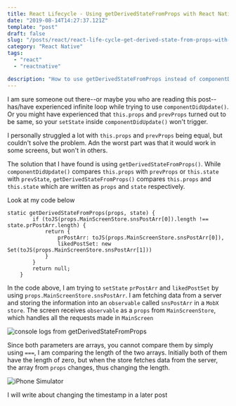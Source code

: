 ```yaml
---
title: React Lifecycle - Using getDerivedStateFromProps with React Native and MobX
date: "2019-08-14T14:27:37.121Z"
template: "post"
draft: false
slug: "/posts/react/react-life-cycle-get-derived-state-from-props-with-mobx"
category: "React Native"
tags:
  - "react"
  - "reactnative"

description: "How to use getDerivedStateFromProps instead of componentDidUpdate"
---
```


I am sure someone out there--or maybe you who are reading this post--has/have experienced infinite loop while trying to use `componentDidUpdate()`. Or you might have experienced that `this.props` and `prevProps` turned out to be same, so your `setState` inside `componentDidUpdate()` won't trigger.

I personally struggled a lot with `this.props` and `prevProps` being equal, but couldn't solve the problem. Adn the worst part was that it would work in some screens, but won't in others.

The solution that I have found is using `getDerivedStateFromProps()`. While `componentDidUpdate()` compares `this.props` with `prevProps` or `this.state` with `prevState`, `getDerivedStateFromProps()` compares `this.props` and `this.state` which are written as `props` and `state` respectively.

Look at my code below

```
static getDerivedStateFromProps(props, state) {
        if (toJS(props.MainScreenStore.snsPostArr[0]).length !== state.prPostArr.length) {
            return {
                prPostArr: toJS(props.MainScreenStore.snsPostArr[0]),
                likedPostSet: new Set(toJS(props.MainScreenStore.snsPostArr[1]))
            }
        }
        return null;
    }
```

In the code above, I am trying to `setState` `prPostArr` and `likedPostSet` by using `props.MainScreenStore.snsPostArr`. I am fetching data from a server and storing the information into an `observable` called `snsPostArr` in a `MobX store`. The screen receives `observable` as a `props` from `MainScreenStore`, which handles all the requests made in `MainScreen`

![console logs from getDerivedStateFromProps](https://scontent-icn1-1.xx.fbcdn.net/v/t1.0-9/69336415_10219573739995003_5495412085456109568_n.jpg?_nc_cat=107&_nc_eui2=AeHeNzCxq53g06myCRPZzTYxjOPVBfNNOXSFhqfm7hXjR57BI6yyNUUt6gOxPfaZRp2ET59PczlEK707VjsINBi3Ro8DifNNkrXbVs870wTPTg&_nc_oc=AQmuevn132BoKchtXMlt-yPVxxZ6pWYPDGS2_CLlvSmbMwqDeNCc4bJCW2iuiV483iQ&_nc_ht=scontent-icn1-1.xx&oh=4635c18a9e8eb6058c336e3d8519ca80&oe=5E1606EA)

Since both parameters are arrays, you cannot compare them by simply using `===`, I am comparing the length of the two arrays. Initially both of them have the length of zero, but when the store fetches data from the server, the array from `props` changes, thus changing the length.

![iPhone Simulator](https://scontent-icn1-1.xx.fbcdn.net/v/t1.0-9/68536951_10219573747355187_4747634622542643200_n.jpg?_nc_cat=109&_nc_eui2=AeGhYQeQJYys75YQjbuhqREOamP-ebJ-BO_-n32QJn-yvOOKKollYbMxo9G7ymGayhAO4rCtd8PhBq6ocoHd5OzzCZBuxmUvkmb20DPEYTTmNQ&_nc_oc=AQlHNJT-h8gYLBqESNBg0F9y1DX5Pf5DGmGWOJccOXpAOmSyPFNw_-AJoI1lNa08wIU&_nc_ht=scontent-icn1-1.xx&oh=463d669a534169eb83cf512188228cff&oe=5DDB3625)

I will write about changing the timestamp in a later post
